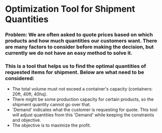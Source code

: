 # Optimization Tool for Shipment Quantities

### Problem: We are often asked to quote prices based on which products and how much quantities our customers want. There are many factors to consider before making the decision, but currently we do not have an easy method to solve it.

### This is a tool that helps us to find the optimal quantities of requested items for shipment. Below are what need to be considered:

- The total volume must not exceed a container's capacity (containers: 20ft, 40ft, 40hq).  
- There might be some production capacity for certain products, so the shipment quantity cannot go over that.  
- 'Demand' indicates what the customer is requesting for quote. This tool will adjust quantities from this 'Demand' while keeping the constraints and objective.
- The objective is to maximize the profit.
